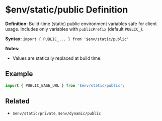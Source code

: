 # $env/static/public Definition

**Definition:** Build-time (static) public environment variables safe
for client usage. Includes only variables with `publicPrefix` (default
`PUBLIC_`).

**Syntax:** `import { PUBLIC_... } from '$env/static/public'`

**Notes:**

- Values are statically replaced at build time.

## Example

```ts
import { PUBLIC_BASE_URL } from '$env/static/public';
```

## Related

- `$env/static/private`, `$env/dynamic/public`
